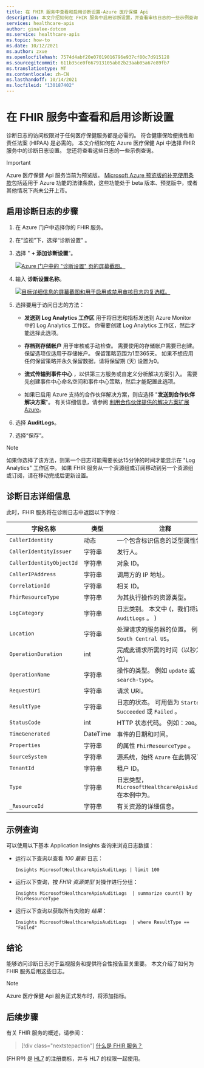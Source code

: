 ```yaml
---
title: 在 FHIR 服务中查看和启用诊断设置-Azure 医疗保健 Api
description: 本文介绍如何在 FHIR 服务中启用诊断设置，并查看审核日志的一些示例查询。
services: healthcare-apis
author: ginalee-dotcom
ms.service: healthcare-apis
ms.topic: how-to
ms.date: 10/12/2021
ms.author: zxue
ms.openlocfilehash: 7574d4abf20e07019016796e937cf80c7d915128
ms.sourcegitcommit: 611b35ce0f667913105ab82b23aab05a67e89fb7
ms.translationtype: MT
ms.contentlocale: zh-CN
ms.lasthandoff: 10/14/2021
ms.locfileid: "130187402"
---
```

# <a name="view-and-enable-diagnostic-settings-in-the-fhir-service"></a>在 FHIR 服务中查看和启用诊断设置

诊断日志的访问权限对于任何医疗保健服务都是必需的。 符合健康保险便携性和责任法案 (HIPAA) 是必需的。 本文介绍如何在 Azure 医疗保健 Api 中选择 FHIR 服务中的诊断日志设置。 您还将查看这些日志的一些示例查询。

> [!IMPORTANT]
> Azure 医疗保健 Api 服务当前为预览版。 [Microsoft Azure 预览版的补充使用条款](https://azure.microsoft.com/support/legal/preview-supplemental-terms/)包括适用于 Azure 功能的法律条款，这些功能处于 beta 版本、预览版中，或者其他情况下尚未公开上市。

## <a name="steps-to-enable-diagnostic-logs"></a>启用诊断日志的步骤

1. 在 Azure 门户中选择你的 FHIR 服务。

2. 在“监视”下，选择“诊断设置” 。

3. 选择 " **+ 添加诊断设置**"。

   [![Azure 门户中的 "诊断设置" 页的屏幕截图。 ](media/diagnostic-logs/fhir-diagnostic-settings-screen.png) ](media/diagnostic-logs/fhir-diagnostic-settings-screen.png#lightbox)

4. 输入 **诊断设置名称**。
 
   [![目标详细信息的屏幕截图和用于启用或禁用审核日志的复选框。 ](media/diagnostic-logs/fhir-diagnostic-settings-add.png) ](media/diagnostic-logs/fhir-diagnostic-settings-add.png#lightbox)

5. 选择要用于访问日志的方法：

   - **发送到 Log Analytics 工作区** 用于将日志和指标发送到 Azure Monitor 中的 Log Analytics 工作区。 你需要创建 Log Analytics 工作区，然后才能选择此选项。
   
   - **存档到存储帐户** 用于审核或手动检查。 需要使用的存储帐户需要已创建。 保留选项仅适用于存储帐户。 保留策略范围为1至365天。 如果不想应用任何保留策略并永久保留数据，请将保留期 (天) 设置为0。

   - **流式传输到事件中心** ，以供第三方服务或自定义分析解决方案引入。 需要先创建事件中心命名空间和事件中心策略，然后才能配置此选项。
   
   - 如果已启用 Azure 支持的合作伙伴解决方案，则应选择 "**发送到合作伙伴解决方案**"。 有关详细信息，请参阅 [利用合作伙伴提供的解决方案扩展 Azure](../../partner-solutions/overview.md)。

6. 选择 **AuditLogs**。

7. 选择“保存”。

> [!NOTE]
> 如果你选择了该方法，则第一个日志可能需要长达15分钟的时间才能显示在 "Log Analytics" 工作区中。 如果 FHIR 服务从一个资源组或订阅移动到另一个资源组或订阅，请在移动完成后更新设置。


## <a name="diagnostic-log-details"></a>诊断日志详细信息

此时，FHIR 服务将在诊断日志中返回以下字段：

|字段名称|类型|注释|
|----------|----|-----|
|`CallerIdentity` |动态|一个包含标识信息的泛型属性包。|
|`CallerIdentityIssuer` | 字符串| 发行人。|
|`CallerIdentityObjectId` | 字符串| 对象 ID。|
|`CallerIPAddress` | 字符串| 调用方的 IP 地址。|
|`CorrelationId` | 字符串| 相关 ID。|
|`FhirResourceType` | 字符串| 为其执行操作的资源类型。|
|`LogCategory` | 字符串| 日志类别。 本文中 (，我们将返回 `AuditLogs` 。 ) |
|`Location` | 字符串| 处理请求的服务器的位置。 例如：`South Central US`。|
|`OperationDuration` | int| 完成此请求所需的时间（以秒为单位）。|
|`OperationName` | 字符串| 操作的类型。 例如 `update` 或 `search-type`。|
|`RequestUri` | 字符串| 请求 URI。|
|`ResultType` | 字符串| 日志的状态。 可用值为 `Started` 、 `Succeeded` 或 `Failed` 。|
|`StatusCode` | int| HTTP 状态代码。 例如：`200`。|
|`TimeGenerated` | DateTime| 事件的日期和时间。|
|`Properties` | 字符串| 的属性 `FhirResourceType` 。|
|`SourceSystem` | 字符串| 源系统，始终 `Azure` 在此情况下。|
|`TenantId` | 字符串 | 租户 ID。|
|`Type` | 字符串| 日志类型， `MicrosoftHealthcareApisAuditLog` 在本例中为。|
|`_ResourceId` | 字符串| 有关资源的详细信息。|       
        
## <a name="sample-queries"></a>示例查询

可以使用以下基本 Application Insights 查询来浏览日志数据：

- 运行以下查询以查看 *100 最新* 日志：

  `Insights
  MicrosoftHealthcareApisAuditLogs
  | limit 100`

- 运行以下查询，按 *FHIR 资源类型* 对操作进行分组：

  `Insights
  MicrosoftHealthcareApisAuditLogs 
  | summarize count() by FhirResourceType`

- 运行以下查询以获取所有失败的 *结果*：

  `Insights
  MicrosoftHealthcareApisAuditLogs 
  | where ResultType == "Failed"`   

## <a name="conclusion"></a>结论

能够访问诊断日志对于监视服务和提供符合性报告至关重要。 本文介绍了如何为 FHIR 服务启用这些日志。 

> [!NOTE]
> Azure 医疗保健 Api 服务正式发布时，将添加指标。

## <a name="next-steps"></a>后续步骤

有关 FHIR 服务的概述，请参阅：

>[!div class="nextstepaction"]
>[什么是 FHIR 服务？](overview.md)   

 (FHIR&#174;) 是 [HL7](https://hl7.org/fhir/) 的注册商标，并与 HL7 的权限一起使用。
